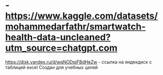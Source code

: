 # - https://www.kaggle.com/datasets/mohammedarfathr/smartwatch-health-data-uncleaned?utm_source=chatgpt.com

https://disk.yandex.ru/d/wqNODqjFBdHeZw - ссылка на яндекдиск с таблицей excel
Создан для учебных целей
